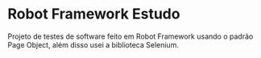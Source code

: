 # Robot Framework Estudo
Projeto de testes de software feito em Robot Framework usando o padrão Page Object, além disso usei a biblioteca Selenium.

